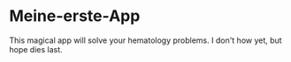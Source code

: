 # Meine-erste-App
This magical app will solve your hematology problems. I don't how yet, but hope dies last.

